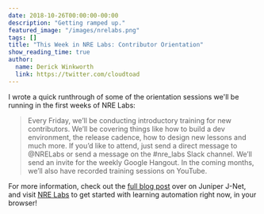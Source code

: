 ```yaml
---
date: 2018-10-26T00:00:00-00:00
description: "Getting ramped up."
featured_image: "/images/nrelabs.png"
tags: []
title: "This Week in NRE Labs: Contributor Orientation"
show_reading_time: true
author:
  name: Derick Winkworth
  link: https://twitter.com/cloudtoad
---
```


I wrote a quick runthrough of some of the orientation sessions we'll be running in the first weeks of NRE Labs:

> Every Friday, we’ll be conducting introductory training for new contributors. We’ll be covering things like how to build a dev environment, the release cadence, how to design new lessons and much more. If you’d like to attend, just send a direct message to @NRELabs or send a message on the #nre_labs Slack channel. We’ll send an invite for the weekly Google Hangout.  In the coming months, we’ll also have recorded training sessions on YouTube.

For more information, check out the [full blog post](https://forums.juniper.net/t5/Enterprise-Cloud-and/This-Week-in-NRE-Labs-Contributor-Orientation/ba-p/389240) over on Juniper J-Net, and visit [NRE Labs](https://labs.networkreliability.engineering) to get started with learning automation right now, in your browser!
